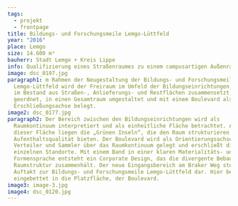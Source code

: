```yaml
---
tags:
  - projekt
  - frontpage
title: Bildungs- und Forschungsmeile Lemgo-Lüttfeld
year: "2016"
place: Lemgo
size: 14.600 m²
bauherr: Stadt Lemgo + Kreis Lippe
info: Qualifizierung eines Straßenraumes zu einem campusartigen Außenraum
image: dsc_0197.jpg
paragraph1: m Rahmen der Neugestaltung der Bildungs- und Forschungsmeile
  Lemgo-Lüttfeld wird der Freiraum im Umfeld der Bildungseinrichtungen, der sich
  im Bestand aus Straßen-, Anlieferungs- und Restflächen zusammensetzt, neu
  geordnet, in einen Gesamtraum umgestaltet und mit einem Boulevard als
  Erschließungsachse belegt.
image2: dsc_0177.jpg
paragraph2: Der Bereich zwischen den Bildungseinrichtungen wird als
  Raumkontinuum interpretiert und als einheitliche Fläche betrachtet. Auf und an
  dieser Fläche liegen die „Grünen Inseln“, die den Raum strukturieren und
  Aufenthaltsqualität bieten. Der Boulevard wird als Orientierungsachse,
  Verteiler und Sammler über das Raumkontinuum gelegt und erschließt die
  einzelnen Standorte. Mit einem Band in einer klaren Materialitäts- und
  Formensprache entsteht ein Corporate Design, das die divergente Bebauung und
  Raumstruktur zusammenhält. Der neue Eingangsbereich am Braker Weg stellt den
  Auftakt zur Bildungs- und Forschungsmeile Lemgo-Lüttfeld dar. Hier beginnt,
  eingebettet in die Platzfläche, der Boulevard.
image3: image-3.jpg
image4: dsc_0120.jpg
---
```

